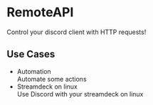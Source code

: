 # RemoteAPI
Control your discord client with HTTP requests!

## Use Cases
- Automation
\
Automate some actions
- Streamdeck on linux
\
Use Discord with your streamdeck on linux
